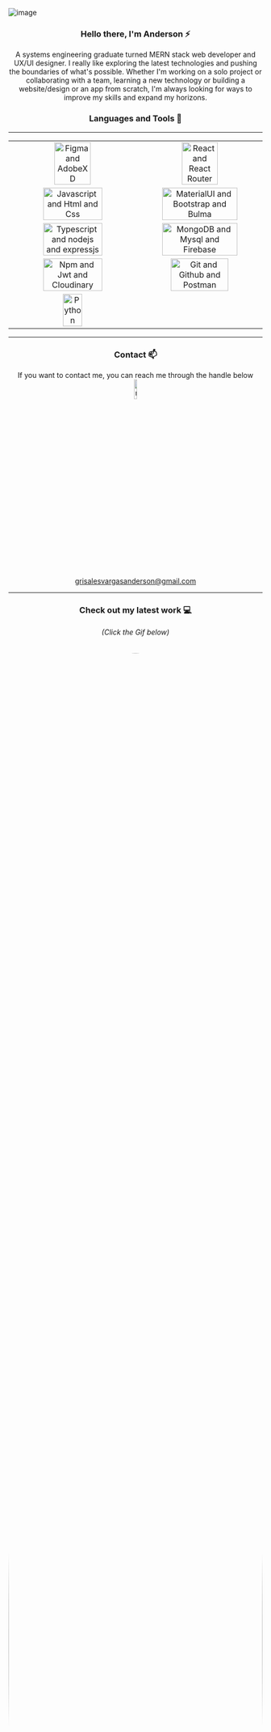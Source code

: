 
![image](https://user-images.githubusercontent.com/94204560/220785235-e1717e2e-7468-47e7-bf67-42803da4319e.png)



<div align="center">
<h3> Hello there, I'm Anderson ⚡ </h3>
  <p>A systems engineering graduate turned MERN stack web developer and UX/UI designer. I really like exploring the latest technologies and pushing the boundaries of what's possible. Whether I'm working on a solo project or collaborating with a team, learning a new technology or building a website/design or an app from scratch, I'm always looking for ways to improve my skills and expand my horizons.</p>
</div>



 <div align="center">
  <h3> Languages and Tools 🚀</h3>
</div>

---

<table>

  <tr align="center">
     <td><img src="https://user-images.githubusercontent.com/94204560/220774325-18eea7f8-b4d4-4e21-ac73-444b1f39263e.png" alt="Figma and AdobeXD" width="55%"/></td>
    <td><img src="https://user-images.githubusercontent.com/94204560/220775443-b7fd445d-0922-4f49-8937-c8d7654ee5d6.png" alt="React and React Router" width="55%"/></td>
 </tr>
  
 <tr align="center">
    <td><img src="https://user-images.githubusercontent.com/94204560/220776450-06c5d213-f5fc-4415-8036-174e8c1501c6.png" alt="Javascript and Html and Css" width="70%"/></td>
    <td><img src="https://user-images.githubusercontent.com/94204560/220776744-bf407025-13e5-463b-98dc-0c42d7e497c9.png" alt="MaterialUI and Bootstrap and Bulma" width="80%"/></td>
  </tr>
    <tr align="center">
     <td><img src="https://user-images.githubusercontent.com/94204560/257015581-e37213af-c12b-48cc-a424-aa248b951406.png" alt="Typescript and nodejs and expressjs" width="70%"/></td>
    <td><img src="https://user-images.githubusercontent.com/94204560/220781285-7376b131-295f-470f-8080-604b847a05eb.png" alt="MongoDB and Mysql and Firebase" width="80%"/></td>
 </tr>
    <tr align="center">
     <td><img src="https://user-images.githubusercontent.com/94204560/220782753-e4dab9bb-99e0-431f-aa87-4981b958c95b.png" alt="Npm and Jwt and Cloudinary" width="70%"/></td>
    <td><img src="https://user-images.githubusercontent.com/94204560/220804064-0bf7ef83-c22e-412c-90f3-7c38c2cd34ee.png" alt="Git and Github and Postman" width="70%"/></td>
 </tr>
  </tr>
    <tr align="center">
     <td><img src="https://user-images.githubusercontent.com/94204560/257015697-692f86a1-b481-4629-a711-92d62471a476.png" alt="Python" width="40%"/></td>
   
 </tr>
</table>

 ---






 <div align="center">
   <h3> Contact 📫</h3>
If you want to contact me, you can reach me through the handle below
</br>

 <img src="https://user-images.githubusercontent.com/94204560/220808171-a94eb8fb-df52-4d39-82d1-b5cf71e3a612.png" alt="mockup" width="10%"/> 
 </br>
<a href="https://mail.google.com/mail/u/0">grisalesvargasanderson@gmail.com</a>
 </div>

  ---
 
 <div align="center">
    <h3> Check out my latest work 💻</h3>
     <h6>(Click the Gif below)</h6> 
  <kbd>
   <a href="https://github.com/AndersonGrisalesV/Dplace"> <img src="https://user-images.githubusercontent.com/94204560/220208543-a7a8c3aa-4a70-48a4-b2a1-01b3449cb0a6.gif" height="auto" width="100%" style="border-radius:50%"></a>
  </kbd>
  
</div>

</br>

 ---
 
<div align="center">
 <h3> Protfolio 🔥</h3>
     <h6>(Click the Gif below)</h6> 
  <a href="https://github.com/AndersonGrisalesV/portfolio">   <img src="https://user-images.githubusercontent.com/94204560/253456652-dfa3020e-1178-4d89-8012-d4989b7868fc.gif"  height="auto" width="100%" style="border-radius:50%"></a>


</div>





